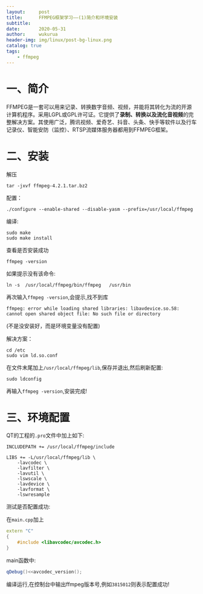 ```yaml
---
layout:     post
title:      FFMPEG框架学习——(1)简介和环境安装
subtitle:   
date:       2020-05-31
author:     wukurua
header-img: img/linux/post-bg-linux.png
catalog: true
tags:
    - ffmpeg
---
```


# 一、简介 #

​	FFMPEG是一套可以用来记录、转换数字音频、视频，并能将其转化为流的开源计算机程序。采用LGPL或GPL许可证。它提供了**录制、转换以及流化音视频**的完整解决方案。其使用广泛，腾讯视频、爱奇艺、抖音、头条、快手等软件以及行车记录仪、智能安防（监控）、RTSP流媒体服务器都用到FFMPEG框架。

# 二、安装

解压

```shell
tar -jxvf ffmpeg-4.2.1.tar.bz2 
```

配置：

```shell
./configure --enable-shared --disable-yasm --prefix=/usr/local/ffmpeg
```

编译:

```shell
sudo make
sudo make install
```

查看是否安装成功 

```shell
ffmpeg -version
```

 如果提示没有该命令:

```shell
ln -s  /usr/local/ffmpeg/bin/ffmpeg   /usr/bin
```

再次输入`ffmpeg -version`,会提示,找不到库

`ffmpeg: error while loading shared libraries: libavdevice.so.58: cannot open shared object file: No such file or directory`

(不是没安装好，而是环境变量没有配置)

解决方案：

```shell
cd /etc  
sudo vim ld.so.conf
```

在文件末尾加上`/usr/local/ffmpeg/lib`,保存并退出,然后刷新配置:

```shell
sudo ldconfig
```

再输入`ffmpeg -version`,安装完成!

# 三、环境配置

QT的工程的`.pro`文件中加上如下:

```properties
INCLUDEPATH += /usr/local/ffmpeg/include

LIBS += -L/usr/local/ffmpeg/lib \
    -lavcodec \
    -lavfilter \
    -lavutil \
    -lswscale \
    -lavdevice \
    -lavformat \
    -lswresample
```

测试是否配置成功:

在`main.cpp`加上

```c++
extern "C"
{
    #include <libavcodec/avcodec.h>
}
```

main函数中:

```c++
qDebug()<<avcodec_version();
```

编译运行,在控制台中输出ffmpeg版本号,例如`3815012`则表示配置成功!